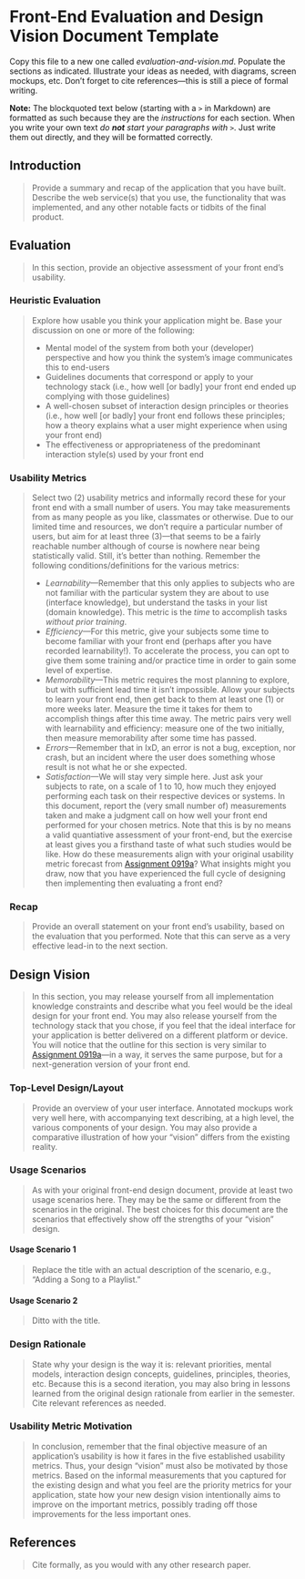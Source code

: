# Front-End Evaluation and Design Vision Document Template
Copy this file to a new one called _evaluation-and-vision.md_. Populate the sections as indicated. Illustrate your ideas as needed, with diagrams, screen mockups, etc. Don’t forget to cite references—this is still a piece of formal writing.

**Note:** The blockquoted text below (starting with a `>` in Markdown) are formatted as such because they are the _instructions_ for each section. When you write your own text _do **not** start your paragraphs with `>`_. Just write them out directly, and they will be formatted correctly.

## Introduction
> Provide a summary and recap of the application that you have built. Describe the web service(s) that you use, the functionality that was implemented, and any other notable facts or tidbits of the final product.

## Evaluation
> In this section, provide an objective assessment of your front end’s usability.

### Heuristic Evaluation
> Explore how usable you think your application might be. Base your discussion on one or more of the following:
> - Mental model of the system from both your (developer) perspective and how you think the system’s image communicates this to end-users
> - Guidelines documents that correspond or apply to your technology stack (i.e., how well [or badly] your front end ended up complying with those guidelines)
> - A well-chosen subset of interaction design principles or theories (i.e., how well [or badly] your front end follows these principles; how a theory explains what a user might experience when using your front end)
> - The effectiveness or appropriateness of the predominant interaction style(s) used by your front end

### Usability Metrics
> Select two (2) usability metrics and informally record these for your front end with a small number of users. You may take measurements from as many people as you like, classmates or otherwise. Due to our limited time and resources, we don’t require a particular number of users, but aim for at least three (3)—that seems to be a fairly reachable number although of course is nowhere near being statistically valid. Still, it’s better than nothing.
> Remember the following conditions/definitions for the various metrics:
> - _Learnability_—Remember that this only applies to subjects who are not familiar with the particular system they are about to use (interface knowledge), but understand the tasks in your list (domain knowledge). This metric is the _time_ to accomplish tasks _without prior training_.
> - _Efficiency_—For this metric, give your subjects some time to become familiar with your front end (perhaps after you have recorded learnability!). To accelerate the process, you can opt to give them some training and/or practice time in order to gain some level of expertise.
> - _Memorability_—This metric requires the most planning to explore, but with sufficient lead time it isn’t impossible. Allow your subjects to learn your front end, then get back to them at least one (1) or more weeks later. Measure the time it takes for them to accomplish things after this time away. The metric pairs very well with learnability and efficiency: measure one of the two initially, then measure memorability after some time has passed.
> - _Errors_—Remember that in IxD, an error is not a bug, exception, nor crash, but an incident where the user does something whose result is not what he or she expected.
> - _Satisfaction_—We will stay very simple here. Just ask your subjects to rate, on a scale of 1 to 10, how much they enjoyed performing each task on their respective devices or systems.
> In this document, report the (very small number of) measurements taken and make a judgment call on how well your front end performed for your chosen metrics. Note that this is by no means a valid quantiative assessment of your front-end, but the exercise at least gives you a firsthand taste of what such studies would be like.
> How do these measurements align with your original usability metric forecast from [Assignment 0919a](https://github.com/lmu-cmsi370-fall2019/assignments/blob/master/front-end-design.md)? What insights might you draw, now that you have experienced the full cycle of designing then implementing then evaluating a front end?

### Recap
> Provide an overall statement on your front end’s usability, based on the evaluation that you performed. Note that this can serve as a very effective lead-in to the next section.

## Design Vision
> In this section, you may release yourself from all implementation knowledge constraints and describe what you feel would be the ideal design for your front end. You may also release yourself from the technology stack that you chose, if you feel that the ideal interface for your application is better delivered on a different platform or device. You will notice that the outline for this section is very similar to [Assignment 0919a](https://github.com/lmu-cmsi370-fall2019/assignments/blob/master/front-end-design.md)—in a way, it serves the same purpose, but for a next-generation version of your front end.

### Top-Level Design/Layout
> Provide an overview of your user interface. Annotated mockups work very well here, with accompanying text describing, at a high level, the various components of your design. You may also provide a comparative illustration of how your “vision” differs from the existing reality.

### Usage Scenarios
> As with your original front-end design document, provide at least two usage scenarios here. They may be the same or different from the scenarios in the original. The best choices for this document are the scenarios that effectively show off the strengths of your “vision” design.

#### Usage Scenario 1
> Replace the title with an actual description of the scenario, e.g., “Adding a Song to a Playlist.”

#### Usage Scenario 2
> Ditto with the title.

### Design Rationale
> State why your design is the way it is: relevant priorities, mental models, interaction design concepts, guidelines, principles, theories, etc. Because this is a second iteration, you may also bring in lessons learned from the original design rationale from earlier in the semester. Cite relevant references as needed.

### Usability Metric Motivation
> In conclusion, remember that the final objective measure of an application’s usability is how it fares in the five established usability metrics. Thus, your design “vision” must also be motivated by those metrics. Based on the informal measurements that you captured for the existing design and what you feel are the priority metrics for your application, state how your new design vision intentionally aims to improve on the important metrics, possibly trading off those improvements for the less important ones.

## References
> Cite formally, as you would with any other research paper.

